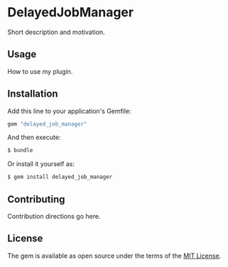 # DelayedJobManager
Short description and motivation.

## Usage
How to use my plugin.

## Installation
Add this line to your application's Gemfile:

```ruby
gem "delayed_job_manager"
```

And then execute:
```bash
$ bundle
```

Or install it yourself as:
```bash
$ gem install delayed_job_manager
```

## Contributing
Contribution directions go here.

## License
The gem is available as open source under the terms of the [MIT License](https://opensource.org/licenses/MIT).
